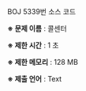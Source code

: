 BOJ 5339번 소스 코드

<b>※ 문제 이름</b> : 콜센터

<b>※ 제한 시간</b> : 1 초

<b>※ 제한 메모리</b> : 128 MB

<b>※ 제출 언어</b> : Text
